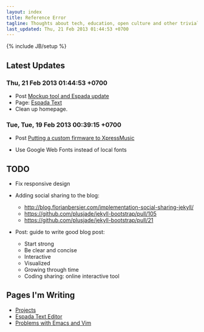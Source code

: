 ```yaml
---
layout: index
title: Reference Error
tagline: Thoughts about tech, education, open culture and other trivial stuff
last_updated: Thu, 21 Feb 2013 01:44:53 +0700
---
```

{% include JB/setup %}

## Latest Updates

### Thu, 21 Feb 2013 01:44:53 +0700

* Post [Mockup tool and Espada update](/Design/2013/02/21/mockup-tool-and-espada-update/)
* Page: [Espada Text](/projects/espada-text.html)
* Clean up homepage.

### Tue, Tue, 19 Feb 2013 00:39:15 +0700

* Post [Putting a custom firmware to XpressMusic](/Phone_Hacking/2013/02/19/putting-a-custom-firmware-to-xpressmusic/)

* Use Google Web Fonts instead of local fonts

## TODO

* Fix responsive design

* Adding social sharing to the blog:
  - http://blog.florianbersier.com/implementation-social-sharing-jekyll/
  - https://github.com/plusjade/jekyll-bootstrap/pull/105
  - https://github.com/plusjade/jekyll-bootstrap/pull/21

* Post: guide to write good blog post:
  - Start strong
  - Be clear and concise
  - Interactive
  - Visualized
  - Growing through time
  - Coding sharing: online interactive tool

## Pages I'm Writing

* [Projects](/projects/)
* [Espada Text Editor](/projects/espada-text.html)
* [Problems with Emacs and Vim](/pages/emacs-vim-problems.html)

